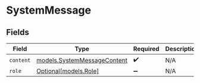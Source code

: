 # SystemMessage


## Fields

| Field                                                            | Type                                                             | Required                                                         | Description                                                      |
| ---------------------------------------------------------------- | ---------------------------------------------------------------- | ---------------------------------------------------------------- | ---------------------------------------------------------------- |
| `content`                                                        | [models.SystemMessageContent](../models/systemmessagecontent.md) | :heavy_check_mark:                                               | N/A                                                              |
| `role`                                                           | [Optional[models.Role]](../models/role.md)                       | :heavy_minus_sign:                                               | N/A                                                              |